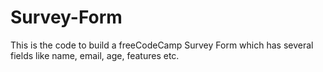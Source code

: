 # Survey-Form
This is the code to build a freeCodeCamp Survey Form which has several fields like name, email, age, features etc.

